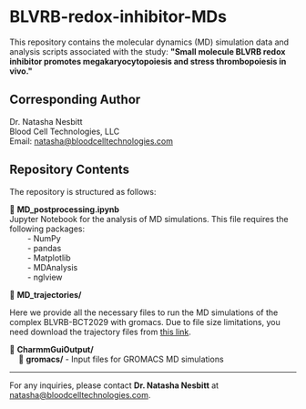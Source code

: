 # BLVRB-redox-inhibitor-MDs

This repository contains the molecular dynamics (MD) simulation data and analysis scripts associated with the  study: **"Small molecule BLVRB redox inhibitor promotes megakaryocytopoiesis and stress thrombopoiesis in vivo."** 

## Corresponding Author
Dr. Natasha Nesbitt  
Blood Cell Technologies, LLC  
Email: [natasha@bloodcelltechnologies.com](mailto:natasha@bloodcelltechnologies.com)

## Repository Contents
The repository is structured as follows:

📄 **MD_postprocessing.ipynb**  
Jupyter Notebook for the analysis of MD simulations. This file requires the following packages:  
&nbsp;&nbsp;&nbsp;&nbsp;&nbsp;&nbsp;&nbsp;&nbsp;- NumPy  
&nbsp;&nbsp;&nbsp;&nbsp;&nbsp;&nbsp;&nbsp;&nbsp;- pandas  
&nbsp;&nbsp;&nbsp;&nbsp;&nbsp;&nbsp;&nbsp;&nbsp;- Matplotlib  
&nbsp;&nbsp;&nbsp;&nbsp;&nbsp;&nbsp;&nbsp;&nbsp;- MDAnalysis  
&nbsp;&nbsp;&nbsp;&nbsp;&nbsp;&nbsp;&nbsp;&nbsp;- nglview

📂 **MD_trajectories/**  

Here we provide all the necessary files to run the MD simulations of the complex BLVRB-BCT2029 with gromacs. Due to file size limitations, you need download the trajectory files from [this link](https://drive.google.com/drive/folders/1eNCcIDLMw3iqg9ZUN0PxZQMFvLy7tn-c?usp=drive_link).

📂 **CharmmGuiOutput/**  
&nbsp;&nbsp;&nbsp;&nbsp;📁 **gromacs/** - Input files for GROMACS MD simulations


---
For any inquiries, please contact **Dr. Natasha Nesbitt** at [natasha@bloodcelltechnologies.com](mailto:natasha@bloodcelltechnologies.com).


